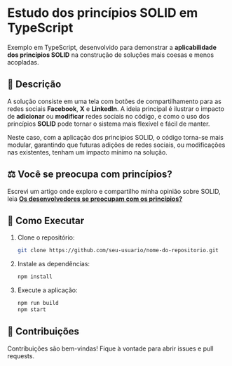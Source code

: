 # Estudo dos princípios SOLID em TypeScript

Exemplo em TypeScript, desenvolvido para demonstrar a **aplicabilidade dos princípios SOLID** na construção de soluções mais coesas e menos acopladas. 

## 📝 Descrição

A solução consiste em uma tela com botões de compartilhamento para as redes sociais **Facebook**, **X** e **LinkedIn**. A ideia principal é ilustrar o impacto de **adicionar** ou **modificar** redes sociais no código, e como o uso dos princípios **SOLID** pode tornar o sistema mais flexível e fácil de manter.

Neste caso, com a aplicação dos princípios SOLID, o código torna-se mais modular, garantindo que futuras adições de redes sociais, ou modificações nas existentes, tenham um impacto mínimo na solução.

## ⚖️ Você se preocupa com princípios?

Escrevi um artigo onde exploro e compartilho minha opinião sobre SOLID, leia **[Os desenvolvedores se preocupam com os princípios?](https://www.linkedin.com/pulse/e-se-derrepente-sua-empresa-tivesse-mais-de-mil-c%C3%B3digo-gon%C3%A7alves-ipwlc/?trackingId=%2BtqOvqcmRruPJQY6oLjgdg%3D%3D)**

## 🚀 Como Executar

1. Clone o repositório:
   ```bash
   git clone https://github.com/seu-usuario/nome-do-repositorio.git
   ```

2. Instale as dependências:
   ```bash
   npm install
   ```

3. Execute a aplicação:
   ```bash
   npm run build
   npm start
   ```

## 🤝 Contribuições

Contribuições são bem-vindas! Fique à vontade para abrir issues e pull requests.
